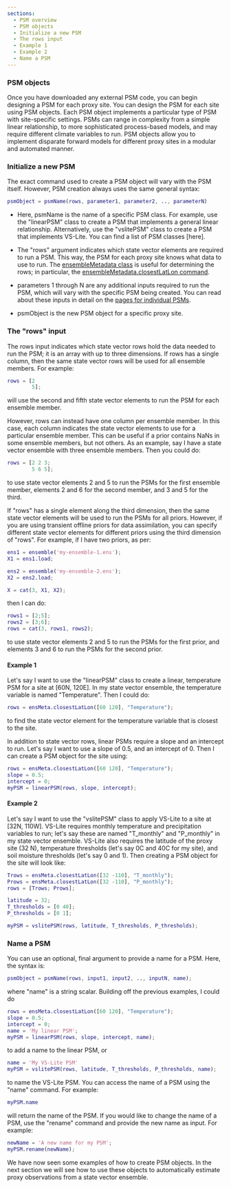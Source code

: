 ```yaml
---
sections:
  - PSM overview
  - PSM objects
  - Initialize a new PSM
  - The rows input
  - Example 1
  - Example 2
  - Name a PSM
---
```


### PSM objects
Once you have downloaded any external PSM code, you can begin designing a PSM for each proxy site. You can design the PSM for each site using PSM objects. Each PSM object implements a particular type of PSM with site-specific settings. PSMs can range in complexity from a simple linear relationship, to more sophisticated process-based models, and may require different climate variables to run. PSM objects allow you to implement disparate forward models for different proxy sites in a modular and automated manner.

### Initialize a new PSM
The exact command used to create a PSM object will vary with the PSM itself. However, PSM creation always uses the same general syntax:
```matlab
psmObject = psmName(rows, parameter1, parameter2, .., parameterN)
```

* Here, psmName is the name of a specific PSM class. For example, use the "linearPSM" class to create a PSM that implements a general linear relationship. Alternatively, use the "vslitePSM" class to create a PSM that implements VS-Lite. You can find a list of PSM classes [here].

* The "rows" argument indicates which state vector elements are required to run a PSM. This way, the PSM for each proxy site knows what data to use to run. The [ensembleMetadata class](..\ensembleMetadata\welcome) is useful for determining the rows; in particular, the [ensembleMetadata.closestLatLon command](..\ensembleMetadata\closest).

* parameters 1 through N are any additional inputs required to run the PSM, which will vary with the specific PSM being created. You can read about these inputs in detail on the [pages for individual PSMs](advanced).

* psmObject is the new PSM object for a specific proxy site.

### The "rows" input

The rows input indicates which state vector rows hold the data needed to run the PSM; it is an array with up to three dimensions. If rows has a single column, then the same state vector rows will be used for all ensemble members. For example:
```matlab
rows = [2
        5];
```
will use the second and fifth state vector elements to run the PSM for each ensemble member.

However, rows can instead have one column per ensemble member. In this case, each column indicates the state vector elements to use for a particular ensemble member. This can be useful if a prior contains NaNs in some ensemble members, but not others. As an example, say I have a state vector ensemble with three ensemble members. Then you could do:
```matlab
rows = [2 2 3;
        5 6 5];
```
to use state vector elements 2 and 5 to run the PSMs for the first ensemble member, elements 2 and 6 for the second member, and 3 and 5 for the third.

If "rows" has a single element along the third dimension, then the same state vector elements will be used to run the PSMs for all priors. However, if you are using transient offline priors for data assimilation, you can specify different state vector elements for different priors using the third dimension of "rows". For example, if I have two priors, as per:
```matlab
ens1 = ensemble('my-ensemble-1.ens');
X1 = ens1.load;

ens2 = ensemble('my-ensemble-2.ens');
X2 = ens2.load;

X = cat(3, X1, X2);
```

then I can do:

```matlab
rows1 = [2;5];
rows2 = [3;6];
rows = cat(3, rows1, rows2);
```
to use state vector elements 2 and 5 to run the PSMs for the first prior, and elements 3 and 6 to run the PSMs for the second prior.

#### Example 1
Let's say I want to use the "linearPSM" class to create a linear, temperature PSM for a site at [60N, 120E]. In my state vector ensemble, the temperature variable is named "Temperature". Then I could do:
```matlab
rows = ensMeta.closestLatLon([60 120], "Temperature");
```
to find the state vector element for the temperature variable that is closest to the site.

In addition to state vector rows, linear PSMs require a slope and an intercept to run. Let's say I want to use a slope of 0.5, and an intercept of 0. Then I can create a PSM object for the site using:
```matlab
rows = ensMeta.closestLatLon([60 120], "Temperature");
slope = 0.5;
intercept = 0;
myPSM = linearPSM(rows, slope, intercept);
```

#### Example 2
Let's say I want to use the "vslitePSM" class to apply VS-Lite to a site at [32N, 110W]. VS-Lite requires monthly temperature and precipitation variables to run; let's say these are named "T_monthly" and "P_monthly" in my state vector ensemble. VS-Lite also requires the latitude of the proxy site (32 N), temperature thresholds (let's say 0C and 40C for my site), and soil moisture thresholds (let's say 0 and 1). Then creating a PSM object for the site will look like:
```matlab
Trows = ensMeta.closestLatLon([32 -110], "T_monthly");
Prows = ensMeta.closestLatLon([32 -110], "P_monthly");
rows = [Trows; Prows];

latitude = 32;
T_thresholds = [0 40];
P_thresholds = [0 1];

myPSM = vslitePSM(rows, latitude, T_thresholds, P_thresholds);
```

### Name a PSM

You can use an optional, final argument to provide a name for a PSM. Here, the syntax is:
```matlab
psmObject = psmName(rows, input1, input2, .., inputN, name);
```
where "name" is a string scalar. Building off the previous examples, I could do

```matlab
rows = ensMeta.closestLatLon([60 120], "Temperature");
slope = 0.5;
intercept = 0;
name = 'My linear PSM';
myPSM = linearPSM(rows, slope, intercept, name);
```

to add a name to the linear PSM, or
```matlab
name = 'My VS-Lite PSM'
myPSM = vslitePSM(rows, latitude, T_thresholds, P_thresholds, name);
```

to name the VS-Lite PSM. You can access the name of a PSM using the "name" command. For example:
```matlab
myPSM.name
```
will return the name of the PSM. If you would like to change the name of a PSM, use the "rename" command and provide the new name as input. For example:
```matlab
newName = 'A new name for my PSM';
myPSM.rename(newName);
```

We have now seen some examples of how to create PSM objects. In the next section we will see how to use these objects to automatically estimate proxy observations from a state vector ensemble.
